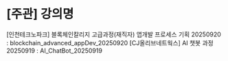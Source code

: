 # [주관] 강의명
 
[인천테크노파크] 블록체인칼리지 고급과정(재직자) 앱개발 프로세스 기획 20250920 : blockchain_advanced_appDev_20250920
[CJ올리브네트웍스] AI 챗봇 과정 20250919 : AI_ChatBot_20250919

